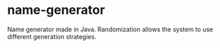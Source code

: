 # name-generator
Name generator made in Java. Randomization allows the system to use different generation strategies.
